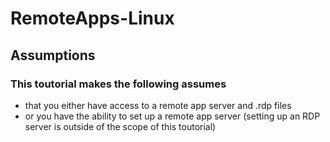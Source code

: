 # RemoteApps-Linux
## Assumptions
### This toutorial makes the following assumes 
* that you either have access to a remote app server and .rdp files
* or you have the ability to set up a remote app server (setting up an RDP server is outside of the scope of this toutorial)
